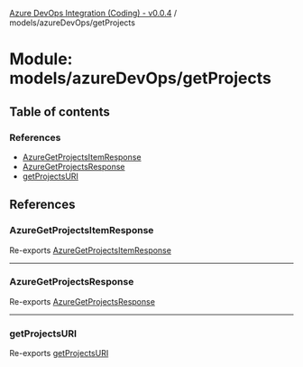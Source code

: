 [Azure DevOps Integration (Coding) - v0.0.4](../README.md) / models/azureDevOps/getProjects

# Module: models/azureDevOps/getProjects

## Table of contents

### References

- [AzureGetProjectsItemResponse](models_azureDevOps_getProjects.md#azuregetprojectsitemresponse)
- [AzureGetProjectsResponse](models_azureDevOps_getProjects.md#azuregetprojectsresponse)
- [getProjectsURI](models_azureDevOps_getProjects.md#getprojectsuri)

## References

### AzureGetProjectsItemResponse

Re-exports [AzureGetProjectsItemResponse](../classes/models_azureDevOps_getProjects_azureGetProjectsItemResponse.AzureGetProjectsItemResponse.md)

___

### AzureGetProjectsResponse

Re-exports [AzureGetProjectsResponse](../classes/models_azureDevOps_getProjects_azureGetProjectsResponse.AzureGetProjectsResponse.md)

___

### getProjectsURI

Re-exports [getProjectsURI](models_azureDevOps_getProjects_resourceURI.md#getprojectsuri)

